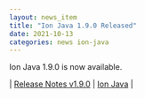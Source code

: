 ```yaml
---
layout: news_item
title: "Ion Java 1.9.0 Released"
date: 2021-10-13
categories: news ion-java
---
```


Ion Java 1.9.0 is now available.

| [Release Notes v1.9.0](https://github.com/amzn/ion-java/releases/tag/v1.9.0) | [Ion Java](https://github.com/amzn/ion-java) |

